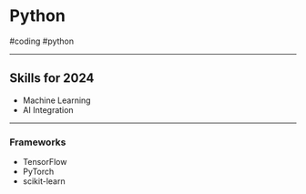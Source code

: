 # Python
#coding #python 

---

## Skills for 2024

- Machine Learning
- AI Integration

---

### Frameworks

- TensorFlow
- PyTorch
- scikit-learn